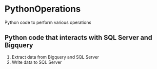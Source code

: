 # PythonOperations
Python code to perform various operations
## Python code that interacts with SQL Server and Bigquery
  1. Extract data from Bigquery and SQL Server
  2. Write data to SQL Server
